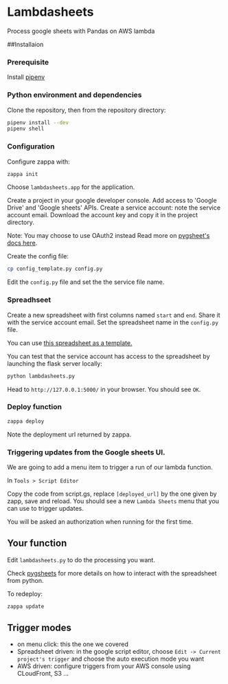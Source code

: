 # Lambdasheets

Process google sheets with Pandas on AWS lambda

##Installaion

### Prerequisite

Install [pipenv](https://github.com/pypa/pipenv)


### Python environment and dependencies

Clone the repository, then from the repository directory:


```sh
pipenv install --dev
pipenv shell
```

### Configuration


Configure zappa with:
```sh
zappa init
```

Choose `lambdasheets.app` for the application.

Create a project in your google developer console.
Add access to 'Google Drive' and 'Google sheets' APIs.
Create a service account: note the service account email.
Download the account key and copy it in the project directory.

Note: You may choose to use OAuth2 instead
Read more on [pygsheet's docs here](https://pygsheets.readthedocs.io/en/latest/authorizing.html).

Create the config file:

```sh
cp config_template.py config.py
```

Edit the `config.py` file and set the the service file name.

### Spreadhseet

Create a new spreadsheet with first columns named `start` and `end`. Share it with the service account email.
Set the spreadsheet name in the `config.py` file.

You can use [this spreadsheet as a template.](https://docs.google.com/spreadsheets/d/1sW8ad82BCprVc89bVE5BA247I5v5X29fXG1n5CclprI/edit?usp=sharing)

You can test that the service account has access to the spreadsheet by launching the flask server locally:

```sh
python lambdasheets.py
```

Head to `http://127.0.0.1:5000/` in your browser. You should see `OK`.

### Deploy function

```sh
zappa deploy
```
Note the deployment url returned by zappa.

### Triggering updates from the Google sheets UI.

We are going to add a menu item to trigger a run of our lambda function.

In `Tools > Script Editor`

Copy the code from script.gs, replace `[deployed_url]` by the one given by zapp, save and reload.
You should see a new `Lambda Sheets` menu that you can use to trigger updates.

You will be asked an authorization when running for the first time.

## Your function

Edit `lambdasheets.py` to do the processing you want.

Check [pygsheets](https://github.com/nithinmurali/pygsheets) for more details on how to interact with the spreadsheet from python.

To redeploy:

```sh
zappa update
```

## Trigger modes

* on menu click: this the one we covered
* Spreadsheet driven: in the google script editor, choose `Edit -> Current project's trigger` and choose the auto execution mode you want
* AWS driven: configure triggers from your AWS console using CLoudFront, S3 ...
